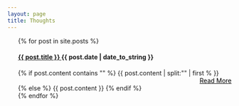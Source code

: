 ```yaml
---
layout: page
title: Thoughts
---
```


<ul>
  {% for post in site.posts %}
  <div class="post">
    <h4 class="post-title">
      <a href="{{ post.url }}">
        {{ post.title }}
      </a>
      <span class="post-date">{{ post.date | date_to_string }}</span>
    </h4>
     {% if post.content contains "<!-- more -->" %}
      {{ post.content | split:"<!-- more -->" | first % }}
      <div style="text-align:right;">
        <a href="{{ post.url }}" style="color:#000;"> Read More </a>
      </div>
    {% else %}
      {{ post.content }}
    {% endif %}
  </div>
  {% endfor %}
</ul>

